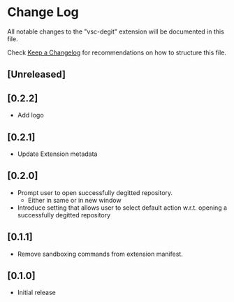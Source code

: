 # Change Log

All notable changes to the "vsc-degit" extension will be documented in this file.

Check [Keep a Changelog](http://keepachangelog.com/) for recommendations on how to structure this file.

## [Unreleased]

## [0.2.2]

- Add logo

## [0.2.1]

- Update Extension metadata

## [0.2.0]

- Prompt user to open successfully degitted repository.
  - Either in same or in new window
- Introduce setting that allows user to select default action w.r.t. opening a successfully degitted repository

## [0.1.1]

- Remove sandboxing commands from extension manifest.

## [0.1.0]

- Initial release
